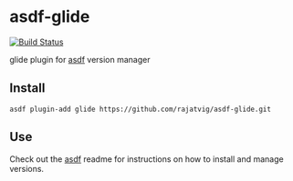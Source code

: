 # asdf-glide

[![Build Status](https://travis-ci.org/rajatvig/asdf-glide.svg?branch=master)](https://travis-ci.org/rajatvig/asdf-glide)

glide plugin for [asdf](https://github.com/asdf-vm/asdf) version manager

## Install

```
asdf plugin-add glide https://github.com/rajatvig/asdf-glide.git
```

## Use

Check out the [asdf](https://github.com/asdf-vm/asdf) readme for instructions on how to install and manage versions.
